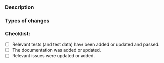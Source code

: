 <!--- 
Thanks for contributing! Instructions are in comments, like this.
 
Please edit this template before submitting a new pull request.
-->

<!--- 
Title: Please provide a descriptive title that summarizes your pull request. 
-->

<!---
Labels: Please select one or more relevant tags (menu on the right).
(This only shows up for administrators.)
--->

### Description
<!--- 
Describe your changes, for example:
* What did you change/add and why?
* Does it close an open issue? (if so, please link to the issue)
* Have you tested the changes, and if so, how?
-->

### Types of changes
<!---
Is this a: 
* Bug fix?
* New feature?
* Does it change existing functionality?
-->

### Checklist:

- [ ] Relevant tests (and test data) have been added or updated and passed.
- [ ] The documentation was added or updated.
- [ ] Relevant issues were updated or added.
